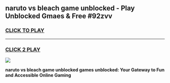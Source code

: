 
## naruto vs bleach game unblocked - Play Unblocked Gmaes & Free #92zvv
<h3>
<a href="https://news.freeplayer.one?title=naruto_vs_bleach_game_unblocked&ref=03M">CLICK TO PLAY</a></h3>
<hr>

<h3>
<a href="https://news.freeplayer.one?title=naruto_vs_bleach_game_unblocked&ref=03M">CLICK 2 PLAY</a>
  
</h3>

<a href="https://news.freeplayer.one?title=naruto_vs_bleach_game_unblocked&ref=03M"><img src="https://clearcache.store/games.png"></a>


**naruto vs bleach game unblocked games unblocked: Your Gateway to Fun and Accessible Online Gaming**
